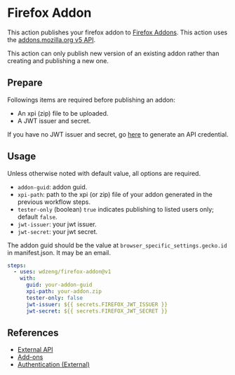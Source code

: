 # Firefox Addon

This action publishes your firefox addon to [Firefox Addons](https://addons.mozilla.org/). This action uses the [addons.mozilla.org v5 API](https://addons-server.readthedocs.io/en/latest/topics/api/index.html).

This action can only publish new version of an existing addon rather than creating and publishing a new one.

## Prepare

Followings items are required before publishing an addon:

- An xpi (zip) file to be uploaded.
- A JWT issuer and secret.

If you have no JWT issuer and secret, go [here](https://addons.mozilla.org/en-US/developers/addon/api/key/) to generate an API credential.

## Usage

Unless otherwise noted with default value, all options are required.

- `addon-guid`: addon guid.
- `xpi-path`: path to the xpi (or zip) file of your addon generated in the previous workflow steps.
- `tester-only` (boolean) `true` indicates publishing to listed users only; default `false`.
- `jwt-issuer`: your jwt issuer.
- `jwt-secret`: your jwt secret.

The addon guid should be the value at `browser_specific_settings.gecko.id` in manifest.json. It may be an email.

```yaml
steps:
  - uses: wdzeng/firefox-addon@v1
    with:
      guid: your-addon-guid
      xpi-path: your-addon.zip
      tester-only: false
      jwt-issuer: ${{ secrets.FIREFOX_JWT_ISSUER }}
      jwt-secret: ${{ secrets.FIREFOX_JWT_SECRET }}
```

## References

- [External API](https://addons-server.readthedocs.io/en/latest/topics/api/index.html)
- [Add-ons](https://addons-server.readthedocs.io/en/latest/topics/api/addons.html)
- [Authentication (External)](https://addons-server.readthedocs.io/en/latest/topics/api/auth.html#create-a-jwt-for-each-request)
